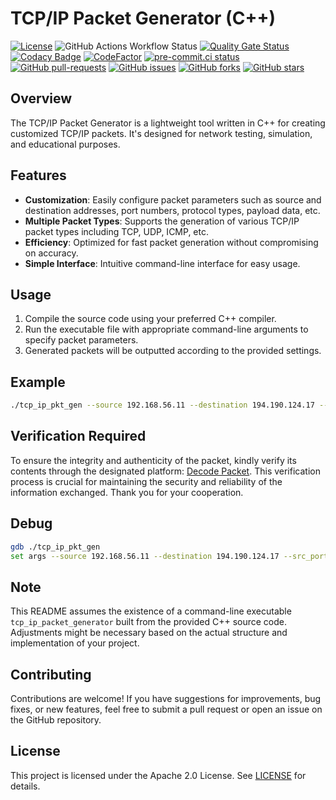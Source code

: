 # TCP/IP Packet Generator (C++)

[![License](https://img.shields.io/badge/License-Apache_2.0-blue.svg)](https://img.shields.io/github/license/gvatsal60/tcp-ip-pkt-gen)
![GitHub Actions Workflow Status](https://img.shields.io/github/actions/workflow/status/gvatsal60/tcp-ip-pkt-gen/build.yml)
[![Quality Gate Status](https://sonarcloud.io/api/project_badges/measure?project=gvatsal60_tcp-ip-pkt-gen&metric=alert_status)](https://sonarcloud.io/summary/new_code?id=gvatsal60_tcp-ip-pkt-gen)
[![Codacy Badge](https://app.codacy.com/project/badge/Grade/a3fcc2ca3efc42819b0c891adc2b39ec)](https://app.codacy.com/gh/gvatsal60/tcp-ip-pkt-gen/dashboard?utm_source=gh&utm_medium=referral&utm_content=&utm_campaign=Badge_grade)
[![CodeFactor](https://www.codefactor.io/repository/github/gvatsal60/tcp-ip-pkt-gen/badge)](https://www.codefactor.io/repository/github/gvatsal60/tcp-ip-pkt-gen)
[![pre-commit.ci status](https://results.pre-commit.ci/badge/github/gvatsal60/tcp-ip-pkt-gen/master.svg)](https://results.pre-commit.ci/latest/github/gvatsal60/tcp-ip-pkt-gen/master)
[![GitHub pull-requests](https://img.shields.io/github/issues-pr/gvatsal60/tcp-ip-pkt-gen.svg)](https://GitHub.com/gvatsal60/tcp-ip-pkt-gen/pull/)
[![GitHub issues](https://img.shields.io/github/issues/gvatsal60/tcp-ip-pkt-gen.svg)](https://GitHub.com/gvatsal60/tcp-ip-pkt-gen/issues/)
[![GitHub forks](https://img.shields.io/github/forks/gvatsal60/tcp-ip-pkt-gen.svg)](https://GitHub.com/gvatsal60/tcp-ip-pkt-gen/network/)
[![GitHub stars](https://img.shields.io/github/stars/gvatsal60/tcp-ip-pkt-gen.svg)](https://GitHub.com/gvatsal60/tcp-ip-pkt-gen/stargazers)

## Overview

The TCP/IP Packet Generator is a lightweight tool written in C++ for creating customized TCP/IP packets. It's designed for network testing, simulation, and educational purposes.

## Features

- **Customization**: Easily configure packet parameters such as source and destination addresses, port numbers, protocol types, payload data, etc.
- **Multiple Packet Types**: Supports the generation of various TCP/IP packet types including TCP, UDP, ICMP, etc.
- **Efficiency**: Optimized for fast packet generation without compromising on accuracy.
- **Simple Interface**: Intuitive command-line interface for easy usage.

## Usage

1. Compile the source code using your preferred C++ compiler.
2. Run the executable file with appropriate command-line arguments to specify packet parameters.
3. Generated packets will be outputted according to the provided settings.

## Example

```sh
./tcp_ip_pkt_gen --source 192.168.56.11 --destination 194.190.124.17 --src_port 59198 --dst_port 53 --protocol TCP --payload "Hello, world!"
```

## Verification Required

To ensure the integrity and authenticity of the packet, kindly verify its contents through the designated platform: [Decode Packet](https://hpd.gasmi.net/).
This verification process is crucial for maintaining the security and reliability of the information exchanged. Thank you for your cooperation.

## Debug

```sh
gdb ./tcp_ip_pkt_gen
set args --source 192.168.56.11 --destination 194.190.124.17 --src_port 59198 --dst_port 53 --protocol TCP --payload "Hello, world!"
```

## Note

This README assumes the existence of a command-line executable `tcp_ip_packet_generator` built from the provided C++ source code.
Adjustments might be necessary based on the actual structure and implementation of your project.

## Contributing

Contributions are welcome! If you have suggestions for improvements, bug fixes, or new features, feel free to submit a pull request or open an issue on the GitHub repository.

## License

This project is licensed under the Apache 2.0 License. See [LICENSE](LICENSE) for details.
